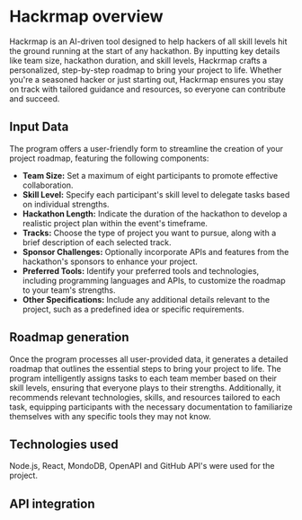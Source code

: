 # Hackrmap overview
Hackrmap is an AI-driven tool designed to help hackers of all skill levels hit the ground running at the start of any hackathon. By inputting key details like team size, hackathon duration, and skill levels, Hackrmap crafts a personalized, step-by-step roadmap to bring your project to life. Whether you're a seasoned hacker or just starting out, Hackrmap ensures you stay on track with tailored guidance and resources, so everyone can contribute and succeed.

## Input Data
The program offers a user-friendly form to streamline the creation of your project roadmap, featuring the following components:
- **Team Size:** Set a maximum of eight participants to promote effective collaboration.
- **Skill Level:** Specify each participant's skill level to delegate tasks based on individual strengths.
- **Hackathon Length:** Indicate the duration of the hackathon to develop a realistic project plan within the event's timeframe.
- **Tracks:** Choose the type of project you want to pursue, along with a brief description of each selected track.
- **Sponsor Challenges:** Optionally incorporate APIs and features from the hackathon's sponsors to enhance your project.
- **Preferred Tools:** Identify your preferred tools and technologies, including programming languages and APIs, to customize the roadmap to your team's strengths.
- **Other Specifications:** Include any additional details relevant to the project, such as a predefined idea or specific requirements.

## Roadmap generation
Once the program processes all user-provided data, it generates a detailed roadmap that outlines the essential steps to bring your project to life. The program intelligently assigns tasks to each team member based on their skill levels, ensuring that everyone plays to their strengths. Additionally, it recommends relevant technologies, skills, and resources tailored to each task, equipping participants with the necessary documentation to familiarize themselves with any specific tools they may not know.

## Technologies used
Node.js, React, MondoDB, OpenAPI and GitHub API's were used for the project. 

## API integration 
